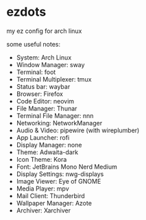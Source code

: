 # ezdots

my ez config for arch linux

some useful notes:

- System: Arch Linux
- Window Manager: sway
- Terminal: foot
- Terminal Multiplexer: tmux
- Status bar: waybar
- Browser: Firefox
- Code Editor: neovim
- File Manager: Thunar
- Terminal File Manager: nnn
- Networking: NetworkManager
- Audio & Video: pipewire (with wireplumber)
- App Launcher: rofi
- Display Manager: none
- Theme: Adwaita-dark
- Icon Theme: Kora
- Font: JetBrains Mono Nerd Medium
- Display Settings: nwg-displays
- Image Viewer: Eye of GNOME
- Media Player: mpv
- Mail Client: Thunderbird
- Wallpaper Manager: Azote
- Archiver: Xarchiver
